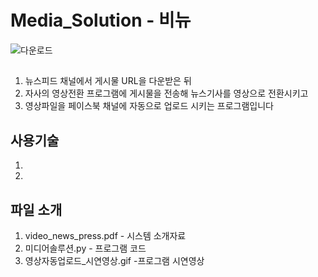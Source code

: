 # Media_Solution - 비뉴


![다운로드](https://user-images.githubusercontent.com/25142537/130180896-91f23877-7306-4838-9fda-c7da7701e7ae.png)

## 
1. 뉴스피드 채널에서 게시물 URL을 다운받은 뒤
2. 자사의 영상전환 프로그램에 게시물을 전송해 뉴스기사를 영상으로 전환시키고
3. 영상파일을 페이스북 채널에 자동으로 업로드 시키는 프로그램입니다


## 사용기술
1.
2. 

## 파일 소개
1. video_news_press.pdf - 시스템 소개자료
2. 미디어솔루션.py - 프로그램 코드
3. 영상자동업로드_시연영상.gif -프로그램 시연영상
